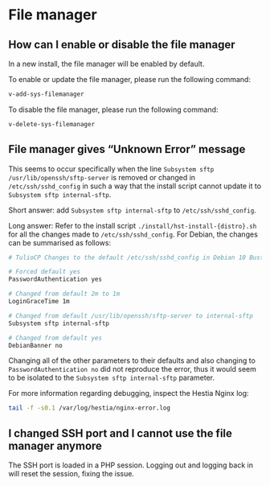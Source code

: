 # File manager

## How can I enable or disable the file manager

In a new install, the file manager will be enabled by default.

To enable or update the file manager, please run the following command:

```bash
v-add-sys-filemanager
```

To disable the file manager, please run the following command:

```bash
v-delete-sys-filemanager
```

## File manager gives “Unknown Error” message

This seems to occur specifically when the line `Subsystem sftp /usr/lib/openssh/sftp-server` is removed or changed in `/etc/ssh/sshd_config` in such a way that the install script cannot update it to `Subsystem sftp internal-sftp`.

Short answer: add `Subsystem sftp internal-sftp` to `/etc/ssh/sshd_config`.

Long answer: Refer to the install script `./install/hst-install-{distro}.sh` for all the changes made to `/etc/ssh/sshd_config`. For Debian, the changes can be summarised as follows:

```bash
# TulioCP Changes to the default /etc/ssh/sshd_config in Debian 10 Buster

# Forced default yes
PasswordAuthentication yes

# Changed from default 2m to 1m
LoginGraceTime 1m

# Changed from default /usr/lib/openssh/sftp-server to internal-sftp
Subsystem sftp internal-sftp

# Changed from default yes
DebianBanner no
```

Changing all of the other parameters to their defaults and also changing to `PasswordAuthentication no` did not reproduce the error, thus it would seem to be isolated to the `Subsystem sftp internal-sftp` parameter.

For more information regarding debugging, inspect the Hestia Nginx log:

```bash
tail -f -s0.1 /var/log/hestia/nginx-error.log
```

## I changed SSH port and I cannot use the file manager anymore

The SSH port is loaded in a PHP session. Logging out and logging back in will reset the session, fixing the issue.
